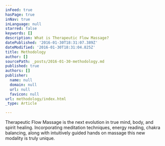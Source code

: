 ```yaml
---
inFeed: true
hasPage: true
inNav: true
inLanguage: null
starred: false
keywords: []
description: What is Therapeutic Flow Massage?
datePublished: '2016-01-30T18:31:07.389Z'
dateModified: '2016-01-30T18:31:04.825Z'
title: Methodology
author: []
sourcePath: _posts/2016-01-30-methodology.md
published: true
authors: []
publisher:
  name: null
  domain: null
  url: null
  favicon: null
url: methodology/index.html
_type: Article

---
```

Therapeutic Flow Massage is the next evolution in true mind, body, and spirit healing. Incorporating meditation techniques, energy reading, chakra balancing, along with intuitively guided hands on massage this new modality is truly unique.